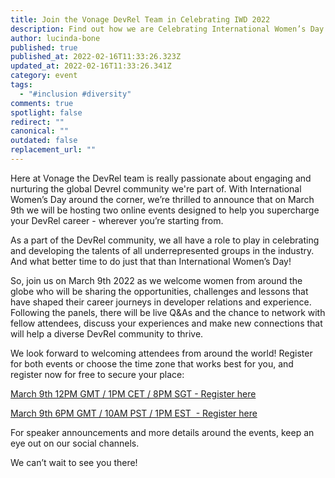 ```yaml
---
title: Join the Vonage DevRel Team in Celebrating IWD 2022
description: Find out how we are Celebrating International Women’s Day in March
author: lucinda-bone
published: true
published_at: 2022-02-16T11:33:26.323Z
updated_at: 2022-02-16T11:33:26.341Z
category: event
tags:
  - "#inclusion #diversity"
comments: true
spotlight: false
redirect: ""
canonical: ""
outdated: false
replacement_url: ""
---
```

Here at Vonage the DevRel team is really passionate about engaging and nurturing the global Devrel community we're part of. With International Women’s Day around the corner, we’re thrilled to announce that on March 9th we will be hosting two online events designed to help you supercharge your DevRel career - wherever you’re starting from.

As a part of the DevRel community, we all have a role to play in celebrating and developing the talents of all underrepresented groups in the industry. And what better time to do just that than International Women’s Day!

So, join us on March 9th 2022 as we welcome women from around the globe who will be sharing the opportunities, challenges and lessons that have shaped their career journeys in developer relations and experience. Following the panels, there will be live Q&As and the chance to network with fellow attendees, discuss your experiences and make new connections that will help a diverse DevRel community to thrive. 

We look forward to welcoming attendees from around the world! Register for both events or choose the time zone that works best for you, and register now for free to secure your place:

[March 9th 12PM GMT / 1PM CET / 8PM SGT - Register here](https://hopin.com/events/iwd-2022-supercharge-your-devrel-career-journey-with-vonage)

[March 9th 6PM GMT / 10AM PST / 1PM EST  - Register here](https://hopin.com/events/copy-of-iwd-2022-supercharge-your-devrel-career-journey-with-vonage)

For speaker announcements and more details around the events, keep an eye out on our social channels.

We can’t wait to see you there!